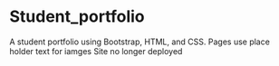 # Student_portfolio
A student portfolio using Bootstrap, HTML, and CSS. 
Pages use place holder text for iamges
Site no longer deployed

